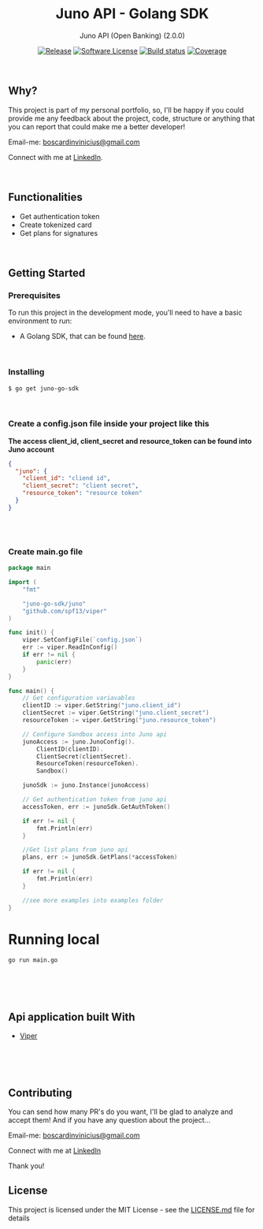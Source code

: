 <p align="center">
  <h1 align="center">Juno API - Golang SDK</h1>
  <p align="center">Juno API (Open Banking) (2.0.0) </p>
  <p align="center">
    <a href="https://github.com/booscaaa/juno-go-sdk/releases/latest"><img alt="Release" src="https://img.shields.io/github/v/release/booscaaa/juno-go-sdk.svg?style=for-the-badge"></a>
    <a href="/LICENSE"><img alt="Software License" src="https://img.shields.io/badge/license-MIT-red.svg?style=for-the-badge"></a>
    <a href="https://github.com/booscaaa/juno-go-sdk/actions?query=workflow%3ADeploy"><img alt="Build status" src="https://img.shields.io/github/workflow/status/booscaaa/juno-go-sdk/Deploy?style=for-the-badge"></a>
    <a href="https://codecov.io/gh/booscaaa/juno-go-sdk"><img alt="Coverage" src="https://img.shields.io/codecov/c/github/booscaaa/juno-go-sdk/master.svg?style=for-the-badge"></a>
  </p>
</p>

<br>

## Why?

This project is part of my personal portfolio, so, I'll be happy if you could provide me any feedback about the project, code, structure or anything that you can report that could make me a better developer!

Email-me: boscardinvinicius@gmail.com

Connect with me at [LinkedIn](https://www.linkedin.com/in/booscaaa/).

<br>

## Functionalities

- Get authentication token
- Create tokenized card
- Get plans for signatures

<br>

## Getting Started

### Prerequisites

To run this project in the development mode, you'll need to have a basic environment to run:

- A Golang SDK, that can be found [here](https://golang.org/).

<br>

### Installing

```bash
$ go get juno-go-sdk
```

<br>

### Create a config.json file inside your project like this
**The access client_id, client_secret and resource_token can be found into Juno account**
```json
{
  "juno": {
    "client_id": "cliend id",
    "client_secret": "client secret",
    "resource_token": "resource token"
  }
}
```
<br>
<br>

### Create main.go file
```go
package main

import (
    "fmt"

    "juno-go-sdk/juno"
    "github.com/spf13/viper"
)

func init() {
    viper.SetConfigFile(`config.json`)
    err := viper.ReadInConfig()
    if err != nil {
        panic(err)
    }
}

func main() {
    // Get configuration variavables
    clientID := viper.GetString("juno.client_id")
    clientSecret := viper.GetString("juno.client_secret")
    resourceToken := viper.GetString("juno.resource_token")

    // Configure Sandbox access into Juno api
    junoAccess := juno.JunoConfig().
        ClientID(clientID).
        ClientSecret(clientSecret).
        ResourceToken(resourceToken).
        Sandbox()

    junoSdk := juno.Instance(junoAccess)

    // Get authentication token from juno api
    accessToken, err := junoSdk.GetAuthToken()

    if err != nil {
        fmt.Println(err)
    }

    //Get list plans from juno api
    plans, err := junoSdk.GetPlans(*accessToken)

    if err != nil {
        fmt.Println(err)
    }

    //see more examples into examples folder
}
```

# Running local

```bash
go run main.go
```


<br>
<br>
<br>


## Api application built With

- [Viper](https://github.com/spf13/viper)

<br>
<br>
<br>

## Contributing

You can send how many PR's do you want, I'll be glad to analyze and accept them! And if you have any question about the project...

Email-me: boscardinvinicius@gmail.com

Connect with me at [LinkedIn](https://www.linkedin.com/in/booscaaa/)

Thank you!

## License

This project is licensed under the MIT License - see the [LICENSE.md](juno-go-sdk/blob/master/LICENSE) file for details